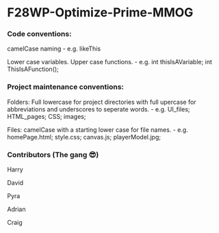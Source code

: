 # F28WP-Optimize-Prime-MMOG



### Code conventions:

camelCase naming - e.g. likeThis

Lower case variables. Upper case functions. - e.g. int thisIsAVariable; int ThisIsAFunction();


### Project maintenance conventions:

Folders:
Full lowercase for project directories with full upercase for abbreviations and underscores to seperate words. - e.g. UI_files; HTML_pages; CSS; images;

Files:
camelCase with a starting lower case for file names. - e.g. homePage.html; style.css; canvas.js; playerModel.jpg;

### Contributors (The gang 😎)

Harry

David

Pyra

Adrian

Craig
